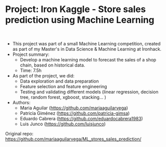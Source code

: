# Project: Iron Kaggle - Store sales prediction using Machine Learning

<br />

- This project was part of a small Machine Learning competition, created as part of my Master's in Data Science & Machine Learning at Ironhack.
- Project summary:
  - Develop a machine learning model to forecast the sales of a shop chain, based on historical data.
  - Time: 7.5h
- As part of the project, we did:
  - Data exploration and data preparation
  - Feature selection and feature engineering
  - Testing and validating different models (linear regression, decision tree, random forest, xgboost, stacking... )
- Authors:
  - Maria Aguilar (https://github.com/mariaaguilarvega)
  - Patricia Giménez (https://github.com/patricia-gimsa)
  - Eduardo Cabrera (https://github.com/eduardocabrera1983)
  - Luis Junco (https://github.com/luisjunco)

Original repo: https://github.com/mariaaguilarvega/ML_stores_sales_prediction/

<br />





